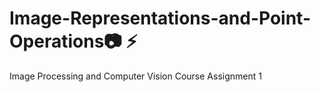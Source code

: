 # Image-Representations-and-Point-Operations:camera: :zap:
Image Processing and Computer Vision Course Assignment 1
